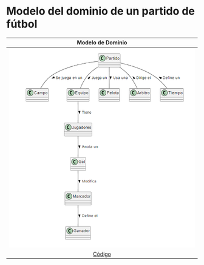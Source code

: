 # Modelo del dominio de un partido de fútbol

|Modelo de Dominio|
|:-:|
|![Image](images/ModeloDominioFutbol.PNG)|
|[Código](ModeloDominio.txt)|
